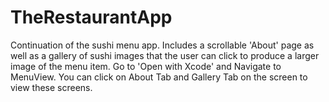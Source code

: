 # TheRestaurantApp
Continuation of the sushi menu app. Includes a scrollable 'About' page as well as a gallery of sushi images that the user can click to produce a larger image of the menu item. 
Go to 'Open with Xcode' and Navigate to MenuView. You can click on About Tab and Gallery Tab on the screen to view these screens.
